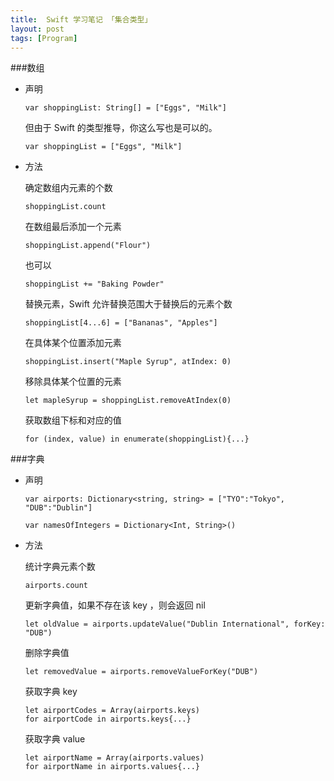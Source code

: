 ```yaml
---
title:  Swift 学习笔记 「集合类型」
layout: post
tags: [Program]
---
```


###数组

- 声明

	```
	var shoppingList: String[] = ["Eggs", "Milk"]
	```
	
	但由于 Swift 的类型推导，你这么写也是可以的。
	
	```
	var shoppingList = ["Eggs", "Milk"]
	```
	
- 方法

	确定数组内元素的个数
	
	```
	shoppingList.count
	```
	在数组最后添加一个元素
	
	```
	shoppingList.append("Flour")
	```
	
	也可以
	
	```
	shoppingList += "Baking Powder"
	```
	
	替换元素，Swift 允许替换范围大于替换后的元素个数
	
	```
	shoppingList[4...6] = ["Bananas", "Apples"]
	```
	
	在具体某个位置添加元素
	
	```
	shoppingList.insert("Maple Syrup", atIndex: 0)
	```
	
	移除具体某个位置的元素
	
	```
	let mapleSyrup = shoppingList.removeAtIndex(0)
	```
	
	获取数组下标和对应的值
	
	```
	for (index, value) in enumerate(shoppingList){...}
	```
	
###字典

- 声明

	```
	var airports: Dictionary<string, string> = ["TYO":"Tokyo", "DUB":"Dublin"]
	
	var namesOfIntegers = Dictionary<Int, String>()
	```
	
- 方法

	统计字典元素个数
	
	```
	airports.count
	```
	
	更新字典值，如果不存在该 key ，则会返回 nil
	
	```
	let oldValue = airports.updateValue("Dublin International", forKey: "DUB")
	```
	
	删除字典值
	
	```
	let removedValue = airports.removeValueForKey("DUB")
	```
	
	获取字典 key
	
	```
	let airportCodes = Array(airports.keys)
	for airportCode in airports.keys{...}
	```
	
	获取字典 value
	
	```
	let airportName = Array(airports.values)
	for airportName in airports.values{...}
	```
